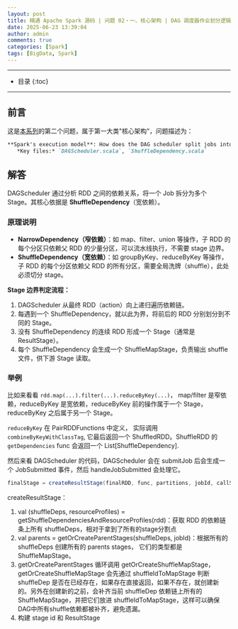 ```yaml
---
layout: post
title: 精通 Apache Spark 源码 | 问题 02・一、核心架构 | DAG 调度器作业划分逻辑（Stage 边界与 Shuffle 依赖解析）
date: 2025-06-23 13:39:04
author: admin
comments: true
categories: [Spark]
tags: [BigData, Spark]
---
```


<!-- more -->

---

* 目录
{:toc}
---

## 前言

这是[本系列](../master-in-apache-spark-with-source-code-00)的第二个问题，属于第一大类"核心架构"，问题描述为：

```markdown
**Spark's execution model**: How does the DAG scheduler split jobs into stages using shuffle dependencies? Explain stage boundary determination.  
   *Key files:* `DAGScheduler.scala`, `ShuffleDependency.scala`
```

## 解答

DAGScheduler 通过分析 RDD 之间的依赖关系，将一个 Job 拆分为多个 Stage。其核心依据是 **ShuffleDependency**（宽依赖）。

### 原理说明

- **NarrowDependency（窄依赖）**：如 map、filter、union 等操作，子 RDD 的每个分区只依赖父 RDD 的少量分区，可以流水线执行，不需要 stage 边界。
- **ShuffleDependency（宽依赖）**：如 groupByKey、reduceByKey 等操作，子 RDD 的每个分区依赖父 RDD 的所有分区，需要全局洗牌（shuffle），此处必须切分 stage。

**Stage 边界判定流程：**

1. DAGScheduler 从最终 RDD（action）向上递归遍历依赖链。
2. 每遇到一个 ShuffleDependency，就以此为界，将前后的 RDD 分别划分到不同的 Stage。
3. 没有 ShuffleDependency 的连续 RDD 形成一个 Stage（通常是 ResultStage）。
4. 每个 ShuffleDependency 会生成一个 ShuffleMapStage，负责输出 shuffle 文件，供下游 Stage 读取。

### 举例

比如来看看 `rdd.map(...).filter(...).reduceByKey(...)`， map/filter 是窄依赖，reduceByKey 是宽依赖，reduceByKey 前的操作属于一个 Stage，reduceByKey 之后属于另一个 Stage。

`reduceByKey` 在 PairRDDFunctions 中定义， 实际调用 `combineByKeyWithClassTag`, 它最后返回一个 ShuffledRDD。ShuffleRDD 的 `getDependencies` func 会返回一个 List[ShuffleDependency].

然后来看 DAGScheduler 的代码，DAGScheduler 会在 submitJob 后会生成一个 JobSubmitted 事件，然后 handleJobSubmitted 会处理它。

```scala
finalStage = createResultStage(finalRDD, func, partitions, jobId, callSite)
```

createResultStage：

1. val (shuffleDeps, resourceProfiles) = getShuffleDependenciesAndResourceProfiles(rdd)：获取 RDD 的依赖链条上所有 shuffleDeps，相对于拿到了所有的stage分割点
2. val parents = getOrCreateParentStages(shuffleDeps, jobId)：根据所有的 shuffleDeps 创建所有的 parents stages， 它们的类型都是 ShuffleMapStage。
3. getOrCreateParentStages 循环调用 getOrCreateShuffleMapStage，getOrCreateShuffleMapStage 会先通过 shuffleIdToMapStage 判断 shuffleDep 是否在已经存在，如果存在直接返回，如果不存在，就创建新的。另外在创建新的之前，会补齐当前 shuffleDep 依赖链上所有的 ShuffleMapStage，并把它们放进 shuffleIdToMapStage，这样可以确保DAG中所有shuffle依赖都被补齐，避免遗漏。
4. 构建 stage id 和 ResultStage

